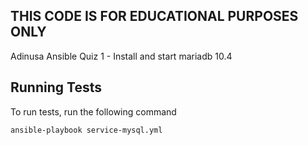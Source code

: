 
## THIS CODE IS FOR EDUCATIONAL PURPOSES ONLY

Adinusa Ansible Quiz 1 - Install and start mariadb 10.4

## Running Tests

To run tests, run the following command

```bash
ansible-playbook service-mysql.yml
  ```

